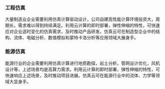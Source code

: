 ### 工程仿真
大量制造业企业需要利用仿真计算驱动设计，公司自建高性能计算环境投资大，周期长，需求难以得到持续满足。利用云计算的即时部署，弹性伸缩的特性，可快速应对企业适时变化的仿真需求，及时推动产品研发。仿真云可在制造型企业中的结构、流体、电磁分析、数值模拟和蒙特卡洛分析等应用领域大展身手。


### 能源仿真
能源行业的企业需要利用仿真计算进行地质勘探，岩土分析，管网设计优化，风机设计等，上述场景均是高算力需求。利用云计算的即时部署，弹性伸缩的特性，可快速响应上述场景，及时推动项目进展。仿真云可在能源行业中的流体、力学等领域大显身手。

